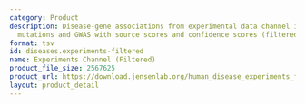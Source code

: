 ```yaml
---
category: Product
description: Disease-gene associations from experimental data channel including cancer
  mutations and GWAS with source scores and confidence scores (filtered non-redundant)
format: tsv
id: diseases.experiments-filtered
name: Experiments Channel (Filtered)
product_file_size: 2567625
product_url: https://download.jensenlab.org/human_disease_experiments_filtered.tsv
layout: product_detail
---
```

